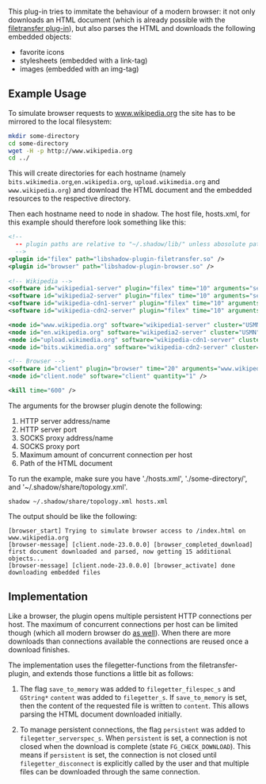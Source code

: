 This plug-in tries to immitate the behaviour of a modern browser: it not only downloads an HTML document (which is already possible with the [filetransfer plug-in](https://github.com/shadow/shadow/wiki/Using-the-filetransfer-plug-in)), but also parses the HTML and downloads the following embedded objects:

+ favorite icons
+ stylesheets (embedded with a link-tag)
+ images (embedded with an img-tag)

## Example Usage

To simulate browser requests to www.wikipedia.org the site has to be mirrored to the local filesystem:

```bash
mkdir some-directory
cd some-directory
wget -H -p http://www.wikipedia.org
cd ../
```

This will create directories for each hostname (namely `bits.wikimedia.org`,`en.wikipedia.org`, `upload.wikimedia.org` and `www.wikipedia.org`) and download the HTML document and the embedded resources to the respective directory.

Then each hostname need to node in shadow. The host file, hosts.xml, for this example should therefore look something like this:

```xml
<!-- 
  -- plugin paths are relative to "~/.shadow/lib/" unless abosolute paths are given
  -->
<plugin id="filex" path="libshadow-plugin-filetransfer.so" />
<plugin id="browser" path="libshadow-plugin-browser.so" />
 
<!-- Wikipedia -->
<software id="wikipedia1-server" plugin="filex" time="10" arguments="server 80 some-directory/www.wikipedia.org/" />
<software id="wikipedia2-server" plugin="filex" time="10" arguments="server 80 some-directory/en.wikipedia.org/" />
<software id="wikipedia-cdn1-server" plugin="filex" time="10" arguments="server 80 some-directory/upload.wikimedia.org/" />
<software id="wikipedia-cdn2-server" plugin="filex" time="10" arguments="server 80 some-directory/bits.wikimedia.org/" />

<node id="www.wikipedia.org" software="wikipedia1-server" cluster="USMN" bandwidthdown="60000" bandwidthup="30000" cpufrequency="2800000" />
<node id="en.wikipedia.org" software="wikipedia2-server" cluster="USMN" bandwidthdown="60000" bandwidthup="30000" cpufrequency="2800000" />
<node id="upload.wikimedia.org" software="wikipedia-cdn1-server" cluster="USMN" bandwidthdown="60000" bandwidthup="30000" cpufrequency="2800000" />
<node id="bits.wikimedia.org" software="wikipedia-cdn2-server" cluster="USMN" bandwidthdown="60000" bandwidthup="30000" cpufrequency="2800000" />

<!-- Browser -->
<software id="client" plugin="browser" time="20" arguments="www.wikipedia.org 80 none 0 6 /index.html" />
<node id="client.node" software="client" quantity="1" />

<kill time="600" />
```

The arguments for the browser plugin denote the following:

1. HTTP server address/name
2. HTTP server port
3. SOCKS proxy address/name
4. SOCKS proxy port
5. Maximum amount of concurrent connection per host
6. Path of the HTML document

To run the example, make sure you have './hosts.xml', './some-directory/', and '~/.shadow/share/topology.xml'.

```
shadow ~/.shadow/share/topology.xml hosts.xml
```

The output should be like the following:

```
[browser_start] Trying to simulate browser access to /index.html on www.wikipedia.org
[browser-message] [client.node-23.0.0.0] [browser_completed_download] first document downloaded and parsed, now getting 15 additional objects...
[browser-message] [client.node-23.0.0.0] [browser_activate] done downloading embedded files
```

## Implementation

Like a browser, the plugin opens multiple persistent HTTP connections per host. The maximum of concurrent connections per host can be limited though (which all modern browser do [as well](http://www.browserscope.org/?category=network)). When there are more downloads than connections available the connections are reused once a download finishes.

The implementation uses the filegetter-functions from the filetransfer-plugin, and extends those functions a little bit as follows:

1. The flag `save_to_memory` was added to `filegetter_filespec_s` and  `GString*`  `content` was added to `filegetter_s`. If `save_to_memory` is set, then the content of the requested file is written to `content`. This allows parsing the HTML document downloaded initially.

1. To manage persistent connections, the flag  `persistent` was added to `filegetter_serverspec_s`. When `persistent` is set, a connection is not closed when the download is complete (state `FG_CHECK_DOWNLOAD`). This means if `persistent` is set, the connection is not closed until `filegetter_disconnect` is explicitly called by the user and that multiple files can be downloaded through the same connection.